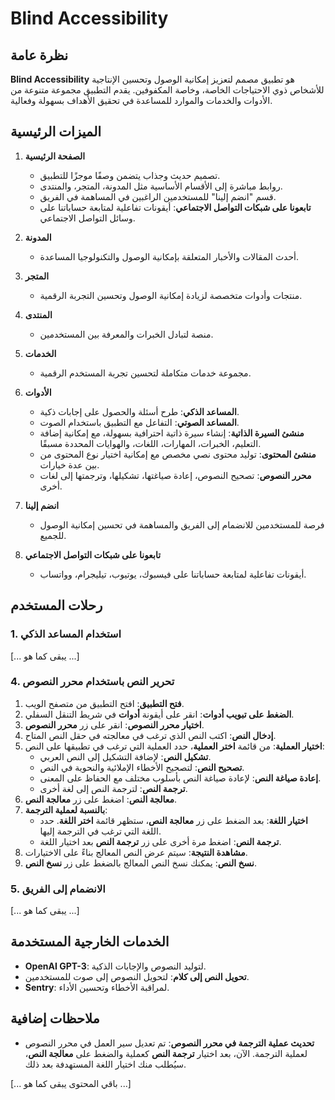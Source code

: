# Blind Accessibility

## نظرة عامة

**Blind Accessibility** هو تطبيق مصمم لتعزيز إمكانية الوصول وتحسين الإنتاجية للأشخاص ذوي الاحتياجات الخاصة، وخاصة المكفوفين. يقدم التطبيق مجموعة متنوعة من الأدوات والخدمات والموارد للمساعدة في تحقيق الأهداف بسهولة وفعالية.

## الميزات الرئيسية

1. **الصفحة الرئيسية**
   - تصميم حديث وجذاب يتضمن وصفًا موجزًا للتطبيق.
   - روابط مباشرة إلى الأقسام الأساسية مثل المدونة، المتجر، والمنتدى.
   - قسم "انضم إلينا" للمستخدمين الراغبين في المساهمة في الفريق.
   - **تابعونا على شبكات التواصل الاجتماعي**: أيقونات تفاعلية لمتابعة حساباتنا على وسائل التواصل الاجتماعي.

2. **المدونة**
   - أحدث المقالات والأخبار المتعلقة بإمكانية الوصول والتكنولوجيا المساعدة.

3. **المتجر**
   - منتجات وأدوات متخصصة لزيادة إمكانية الوصول وتحسين التجربة الرقمية.

4. **المنتدى**
   - منصة لتبادل الخبرات والمعرفة بين المستخدمين.

5. **الخدمات**
   - مجموعة خدمات متكاملة لتحسين تجربة المستخدم الرقمية.

6. **الأدوات**
   - **المساعد الذكي**: طرح أسئلة والحصول على إجابات ذكية.
   - **المساعد الصوتي**: التفاعل مع التطبيق باستخدام الصوت.
   - **منشئ السيرة الذاتية**: إنشاء سيرة ذاتية احترافية بسهولة، مع إمكانية إضافة التعليم، الخبرات، المهارات، اللغات، والهوايات المحددة مسبقًا.
   - **منشئ المحتوى**: توليد محتوى نصي مخصص مع إمكانية اختيار نوع المحتوى من بين عدة خيارات.
   - **محرر النصوص**: تصحيح النصوص، إعادة صياغتها، تشكيلها، وترجمتها إلى لغات أخرى.

7. **انضم إلينا**
   - فرصة للمستخدمين للانضمام إلى الفريق والمساهمة في تحسين إمكانية الوصول للجميع.

8. **تابعونا على شبكات التواصل الاجتماعي**
   - أيقونات تفاعلية لمتابعة حساباتنا على فيسبوك، يوتيوب، تيليجرام، وواتساب.

## رحلات المستخدم

### 1. استخدام المساعد الذكي

[... يبقى كما هو ...]

### 4. تحرير النص باستخدام محرر النصوص

1. **فتح التطبيق**: افتح التطبيق من متصفح الويب.
2. **الضغط على تبويب أدوات**: انقر على أيقونة **أدوات** في شريط التنقل السفلي.
3. **اختيار محرر النصوص**: انقر على زر **محرر النصوص**.
4. **إدخال النص**: اكتب النص الذي ترغب في معالجته في حقل النص المتاح.
5. **اختيار العملية**: من قائمة **اختر العملية**، حدد العملية التي ترغب في تطبيقها على النص:
   - **تشكيل النص**: لإضافة التشكيل إلى النص العربي.
   - **تصحيح النص**: لتصحيح الأخطاء الإملائية والنحوية في النص.
   - **إعادة صياغة النص**: لإعادة صياغة النص بأسلوب مختلف مع الحفاظ على المعنى.
   - **ترجمة النص**: لترجمة النص إلى لغة أخرى.
6. **معالجة النص**: اضغط على زر **معالجة النص**.
7. **بالنسبة لعملية الترجمة**:
   - **اختيار اللغة**: بعد الضغط على زر **معالجة النص**، ستظهر قائمة **اختر اللغة**. حدد اللغة التي ترغب في الترجمة إليها.
   - **ترجمة النص**: اضغط مرة أخرى على زر **ترجمة النص** بعد اختيار اللغة.
8. **مشاهدة النتيجة**: سيتم عرض النص المعالج بناءً على الاختيارات.
9. **نسخ النص**: يمكنك نسخ النص المعالج بالضغط على زر **نسخ النص**.

### 5. الانضمام إلى الفريق

[... يبقى كما هو ...]

## الخدمات الخارجية المستخدمة

- **OpenAI GPT-3**: لتوليد النصوص والإجابات الذكية.
- **تحويل النص إلى كلام**: لتحويل النصوص إلى صوت للمستخدمين.
- **Sentry**: لمراقبة الأخطاء وتحسين الأداء.

## ملاحظات إضافية

- **تحديث عملية الترجمة في محرر النصوص**: تم تعديل سير العمل في محرر النصوص لعملية الترجمة. الآن، بعد اختيار **ترجمة النص** كعملية والضغط على **معالجة النص**، سيُطلب منك اختيار اللغة المستهدفة بعد ذلك.

[... باقي المحتوى يبقى كما هو ...]